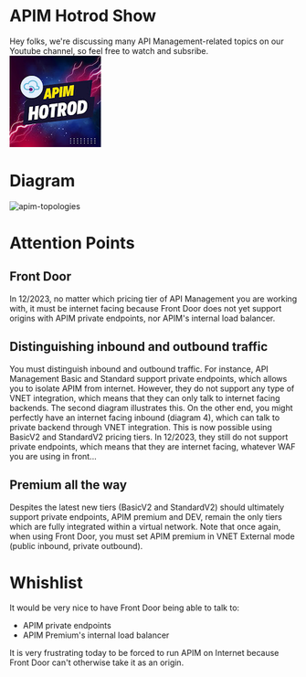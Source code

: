 
# APIM Hotrod Show
Hey folks, we're discussing many API Management-related topics on our Youtube channel, so feel free to watch and subsribe.
[![APIM Hotrod Show](../images/apimhotrodshow.png 'APIM Hotrod Show')](https://www.youtube.com/@APIMHotrod)

# Diagram
![apim-topologies](../images/apim-topologies.png)

# Attention Points
## Front Door
In 12/2023, no matter which pricing tier of API Management you are working with, it must be internet facing because Front Door does not yet support origins with APIM private endpoints, nor APIM's internal load balancer.  
## Distinguishing inbound and outbound traffic 
You must distinguish inbound and outbound traffic. For instance, API Management Basic and Standard support private endpoints, which allows you to isolate APIM from internet. However, they do not support any type of VNET integration, which means that they can only talk to internet facing backends. The second diagram illustrates this.
On the other end, you might perfectly have an internet facing inbound (diagram 4), which can talk to private backend through VNET integration. This is now possible using BasicV2 and StandardV2 pricing tiers. In 12/2023, they still do not support private endpoints, which means that they are internet facing, whatever WAF you are using in front...

## Premium all the way
Despites the latest new tiers (BasicV2 and StandardV2) should ultimately support private endpoints, APIM premium and DEV, remain the only tiers which are fully integrated within a virtual network. Note that once again, when using Front Door, you must set APIM premium in VNET External mode (public inbound, private outbound).


# Whishlist
It would be very nice to have Front Door being able to talk to:

- APIM private endpoints
- APIM Premium's internal load balancer

It is very frustrating today to be forced to run APIM on Internet because Front Door can't otherwise take it as an origin.